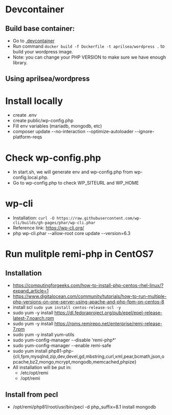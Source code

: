 # Devcontainer
## Build base container:
- Go to [.devcontainer](./.devcontainer)
- Run command ```docker build -f Dockerfile -t aprilsea/wordpress .``` to build your wordpress image.
- Note: you can change your PHP VERSION to make sure we have enough library.
## Using aprilsea/wordpress

# Install locally
- create .env
- create public/wp-config.php
- Fill env variables (mariadb, mongodb, etc)
- composer update --no-interaction --optimize-autoloader --ignore-platform-reqs

# Check wp-config.php
- In start.sh, we will generate env and wp-config.php from wp-config.local.php.
- Go to wp-config.php to check WP_SITEURL and WP_HOME

# wp-cli
- Installation: ```curl -O https://raw.githubusercontent.com/wp-cli/builds/gh-pages/phar/wp-cli.phar```
- Reference link: https://wp-cli.org/
- php wp-cli.phar --allow-root core update --version=6.3

# Run mulitple remi-php in CentOS7

## Installation 
- https://computingforgeeks.com/how-to-install-php-centos-rhel-linux/?expand_article=1
- https://www.digitalocean.com/community/tutorials/how-to-run-multiple-php-versions-on-one-server-using-apache-and-php-fpm-on-centos-8
- install scl ```sudo yum install centos-release-scl -y```
- sudo yum -y install https://dl.fedoraproject.org/pub/epel/epel-release-latest-7.noarch.rpm
- sudo yum -y install https://rpms.remirepo.net/enterprise/remi-release-7.rpm
- sudo yum -y install yum-utils
- sudo yum-config-manager --disable 'remi-php*'
- sudo yum-config-manager --enable remi-safe
- sudo yum install php81-php-{cli,fpm,mysqlnd,zip,dev,devel,gd,mbstring,curl,xml,pear,bcmath,json,opcache,bz2,mongo,mcrypt,mongodb,memcached,phpize}
- All installation will be put in: 
    - /etc/opt/remi
    - /opt/remi
## Install from pecl
- /opt/remi/php81/root/usr/bin/pecl -d php_suffix=8.1 install mongodb
